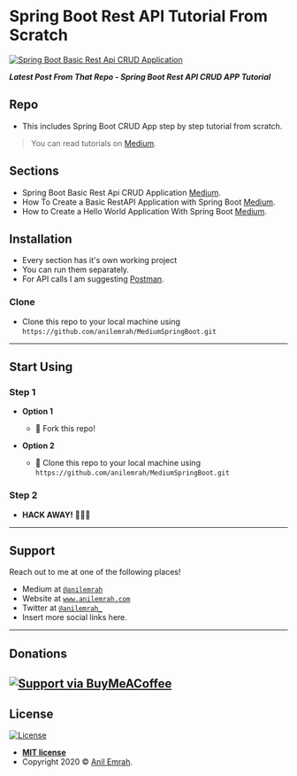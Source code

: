 <!-- <a href="https://medium.com/@anilemrah"><img src="https://cdn4.iconfinder.com/data/icons/social-media-2210/24/Medium-512.png?v=3&s=100" title="Spring Boot Tutorial" alt="Anil Emrah"></a> -->
# Spring Boot Rest API Tutorial From Scratch

[![Spring Boot Basic Rest Api CRUD Application](https://miro.medium.com/max/2160/1*Nwi2LUZ03ViEs_iZAhHeNw.png?v=3&s=200)](https://medium.com/@anilemrah/how-to-create-crud-rest-api-app-with-spring-boot-2e32b636652d)

***Latest Post From That Repo - Spring Boot Rest API CRUD APP Tutorial***

## Repo

- This includes Spring Boot CRUD App step by step tutorial from scratch. 

> You can read tutorials on <a href="https://medium.com/@anilemrah/" target="_blank">Medium</a>.

## Sections

- Spring Boot Basic Rest Api CRUD Application <a href="https://medium.com/@anilemrah/how-to-create-crud-rest-api-app-with-spring-boot-2e32b636652d" target="_blank">Medium</a>.
- How To Create a Basic RestAPI Application with Spring Boot <a href="https://medium.com/@anilemrah/how-to-create-a-basic-restapi-application-with-spring-boot-f6da85802518" target="_blank">Medium</a>.
- How to Create a Hello World Application With Spring Boot <a href="https://medium.com/better-programming/how-to-create-hello-world-application-with-spring-boot-spring-initializr-cdc4f97e3718" target="_blank">Medium</a>.



## Installation

- Every section has it's own working project
- You can run them separately. 
- For API calls I am suggesting <a href="https://www.postman.com/" target="_blank">Postman</a>.

### Clone

- Clone this repo to your local machine using `https://github.com/anilemrah/MediumSpringBoot.git`

---

## Start Using

### Step 1

- **Option 1**
    - 🍴 Fork this repo!

- **Option 2**
    - 👯 Clone this repo to your local machine using `https://github.com/anilemrah/MediumSpringBoot.git`

### Step 2

- **HACK AWAY!** 🔨🔨🔨

---

## Support

Reach out to me at one of the following places!

- Medium at <a href="https://medium.com/@anilemrah" target="_blank">`@anilemrah`</a>
- Website at <a href="http://www.anilemrah.com" target="_blank">`www.anilemrah.com`</a>
- Twitter at <a href="http://twitter.com/anilemrah_" target="_blank">`@anilemrah_`</a>
- Insert more social links here.

---

## Donations

[![Support via BuyMeACoffee](https://cdn.buymeacoffee.com/buttons/default-orange.png?s=50)](https://www.buymeacoffee.com/anilemrah)
---

## License

[![License](http://img.shields.io/:license-mit-blue.svg?style=flat-square)](http://badges.mit-license.org)

- **[MIT license](http://opensource.org/licenses/mit-license.php)**
- Copyright 2020 © <a href="http://www.anilemrah.com" target="_blank">Anil Emrah</a>.
